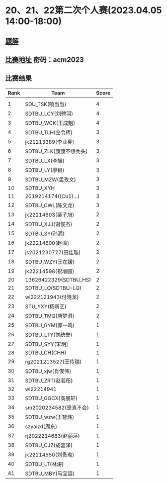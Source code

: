 # 20、21、22第二次个人赛(2023.04.05  14:00-18:00)

## [题解](http://acmgnyr.org/year2022/problems_2022.shtml)

## [比赛地址](https://vjudge.net/contest/551762) 密码：acm2023

## 比赛结果

| Rank | Team                    | Score |
| ---- | ----------------------- | ----- |
|      |                         |       |
| 1    | SDU_TSK(响当当)         | 4     |
| 2    | SDTBU_LCY(刘骋羽)       | 4     |
| 3    | SDTBU_WCK(王成魁)       | 4     |
| 4    | SDTBU_TLH(仝令辉)       | 3     |
| 5    | jk21213389(李业昊)      | 3     |
| 6    | SDTBU_ZLK(康康不想秃头) | 3     |
| 7    | SDTBU_LX(李旭)          | 3     |
| 8    | SDTBU_LY(廖银)          | 3     |
| 9    | SDTBU_MZW(孟孜文)       | 3     |
| 10   | SDTBU_XYH               | 3     |
| 11   | 2019214174({Cu1}...)    | 3     |
| 12   | SDTBU_CWL(陈文龙)       | 3     |
| 13   | jk22214603(栗子旭)      | 2     |
| 14   | SDTBU_XJJ(谢俊杰)       | 2     |
| 15   | SDTBU_SY(孙源)          | 2     |
| 16   | jk22214600(赵潼)        | 2     |
| 17   | js2021230777(田佳璇)    | 2     |
| 18   | SDTBU_WZY(王在媛)       | 2     |
| 19   | jk22214598(祝增圆)      | 2     |
| 20   | 13626422329(SDTBU_HS)   | 2     |
| 21   | SDTBU_LQ(SDTBU-LQ)      | 2     |
| 22   | wl222121943(付晓龙)     | 2     |
| 23   | STU_YXY(杨新艺)         | 2     |
| 24   | SDTBU_TMQ(唐梦淇)       | 2     |
| 25   | SDTBU_GYM(郭一鸣)       | 1     |
| 26   | SDTBU_LTY(刘统誉)       | 1     |
| 27   | SDTBU_SYY(宋玥)         | 1     |
| 28   | SDTBU_CH(CHH)           | 1     |
| 29   | rg2021213527(王传瑞)    | 1     |
| 30   | SDTBU_xjw(肖俊伟)       | 1     |
| 31   | SDTBU_ZRT(赵若彤)       | 1     |
| 32   | wl22214941              | 1     |
| 33   | SDTBU_GGCX(高晨轩)      | 1     |
| 34   | sm2020234582(是真不会)  | 1     |
| 35   | SDTBU_wzw(王智炜)       | 1     |
| 36   | szyaizd(周东)           | 1     |
| 37   | rj2022214683(赵丽萍)    | 1     |
| 38   | SDTBU_CJZ(成嘉泽)       | 1     |
| 39   | jk22214550(刘贵瑜)      | 1     |
| 40   | SDTBU_LT(林涛)          | 1     |
| 41   | SDTBU_MBY(马宝运)       | 1     |

